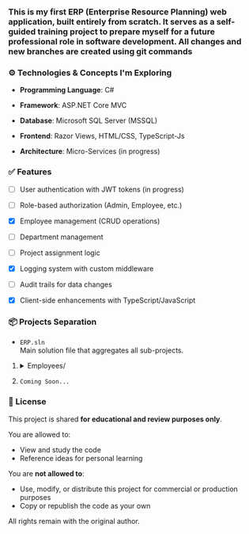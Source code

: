 ### This is my first ERP (Enterprise Resource Planning) web application, built entirely from scratch. It serves as a self-guided training project to prepare myself for a future professional role in software development. All changes and new branches are created using git commands


### ⚙️ Technologies & Concepts I'm Exploring
- **Programming Language**: C#

- **Framework**: ASP.NET Core MVC

- **Database**: Microsoft SQL Server (MSSQL)

- **Frontend**: Razor Views, HTML/CSS, TypeScript-Js

- **Architecture**: Micro-Services (in progress)

### ✅ Features

- [ ] User authentication with JWT tokens (in progress)
- [ ] Role-based authorization (Admin, Employee, etc.)
- [x] Employee management (CRUD operations)
- [ ] Department management
- [ ] Project assignment logic
- [x] Logging system with custom middleware
- [ ] Audit trails for data changes
- [x] Client-side enhancements with TypeScript/JavaScript


### 📦 Projects Separation

- `ERP.sln`  
  Main solution file that aggregates all sub-projects.
1) <details>
    <summary>Employees/</summary>

    - `Employees.Api`
        - Exposes API endpoints for managing employee-related operations.
        - ASP.NET Core MVC web front-end (Controllers, Razor views, layout structure, JavaScript)
        - Mapping, wwwroot

    - `Employees.BackgroundServices`  
        - Contains methods for Database CleanUp

    - `Employees.Infrastructure`  
        - Responsible for data access logic (ADO.NET, SQL commands, database connections).

    - `Employees.Core/`  
       - Business logic layer: interfaces, services, and domain-driven logic.

    - `Employees.Domain`  
        - Containing Models

    - `Employees.Contracts`
        - Request and Response for each model for specified data access

    - `Employees.Shared`
        - Responsible for data type manipulation
    </details>
2) `Coming Soon...`

### 📝 License
This project is shared **for educational and review purposes only**.

You are allowed to:
- View and study the code
- Reference ideas for personal learning

You are **not allowed to**:
- Use, modify, or distribute this project for commercial or production purposes
- Copy or republish the code as your own

All rights remain with the original author.